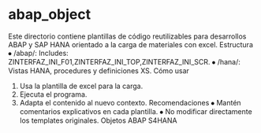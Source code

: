# abap_object
Este directorio contiene plantillas de código reutilizables para desarrollos ABAP y SAP HANA orientado a la carga de materiales con excel.
Estructura
⦁	/abap/: Includes: ZINTERFAZ_INI_F01,ZINTERFAZ_INI_TOP,ZINTERFAZ_INI_SCR.
⦁	/hana/: Vistas HANA, procedures y definiciones XS.
Cómo usar
1.	Usa la plantilla de excel para la carga.
2.	Ejecuta el programa.
3.	Adapta el contenido al nuevo contexto.
Recomendaciones
⦁	Mantén comentarios explicativos en cada plantilla.
⦁	No modificar directamente los templates originales.
Objetos ABAP S4HANA
